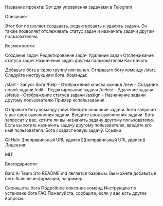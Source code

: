 Название проекта: Бот для управления задачами в Telegram

Описание:

Этот бот позволяет создавать, редактировать и удалять задачи. Он также позволяет отслеживать статус задач и назначать задачи другим пользователям.

Возможности:

Создание задач
Редактирование задач
Удаление задач
Отслеживание статуса задач
Назначение задач другим пользователям
Как начать:

Добавьте бота в свою группу или канал.
Отправьте боту команду /start.
Следуйте инструкциям бота.
Команды:

/start - Запуск бота
/help - Отображение списка команд
/new - Создание новой задачи
/edit - Редактирование задачи
/delete - Удаление задачи
/status - Отображение статуса задачи
/assign - Назначение задачи другому пользователю
Пример использования:

Отправьте боту команду /new.
Введите описание задачи.
Бота запросит у вас срок выполнения задачи.
Введите срок выполнения задачи.
Бота запросит у вас, хотите ли вы назначить задачу другому пользователю.
Если вы хотите назначить задачу другому пользователю, введите его имя пользователя.
Бота создаст новую задачу.
Ссылки:

GitHub: [[неправильный URL удален]]([неправильный URL удален])
Лицензия:

MIT

Благодарности:

Bard AI Team
Это README.md является базовым. Вы можете добавить в него больше информации, например:

Скриншоты бота
Подробное описание команд
Инструкцию по установке бота
FAQ
Пожалуйста, сообщите, если у вас есть другие вопросы.
